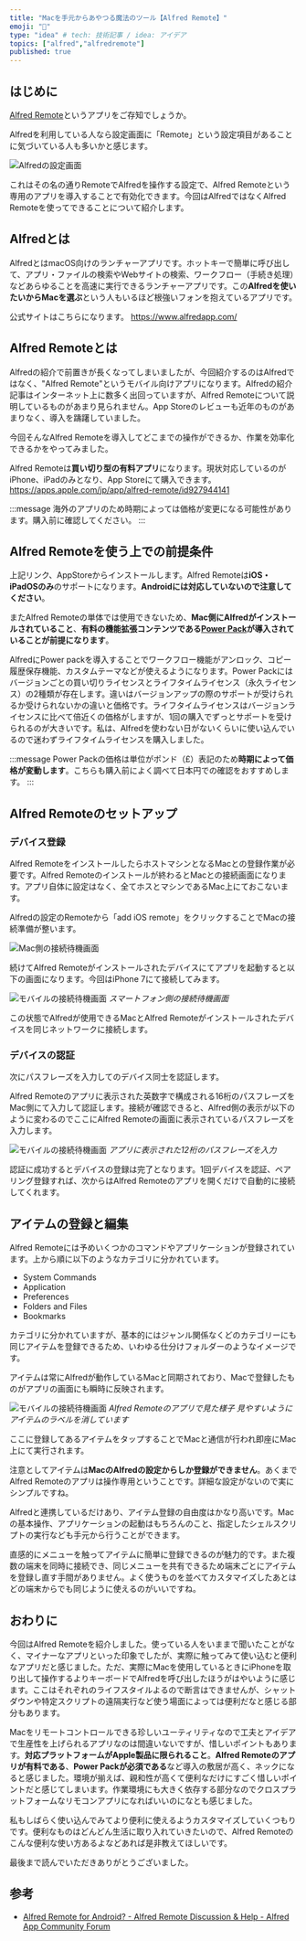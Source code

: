 ```yaml
---
title: "Macを手元からあやつる魔法のツール【Alfred Remote】"
emoji: "📶"
type: "idea" # tech: 技術記事 / idea: アイデア
topics: ["alfred","alfredremote"]
published: true
---
```


## はじめに

[Alfred Remote](https://www.alfredapp.com/remote)というアプリをご存知でしょうか。

Alfredを利用している人なら設定画面に「Remote」という設定項目があることに気づいている人も多いかと感じます。

![Alfredの設定画面](/images/try-alfred-remote/image01.png)

これはその名の通りRemoteでAlfredを操作する設定で、Alfred Remoteという専用のアプリを導入することで有効化できます。今回はAlfredではなくAlfred Remoteを使ってできることについて紹介します。

## Alfredとは

AlfredとはmacOS向けのランチャーアプリです。ホットキーで簡単に呼び出して、アプリ・ファイルの検索やWebサイトの検索、ワークフロー（手続き処理）などあらゆることを高速に実行できるランチャーアプリです。この**Alfredを使いたいからMacを選ぶ**という人もいるほど根強いフォンを抱えているアプリです。

公式サイトはこちらになります。
https://www.alfredapp.com/

## Alfred Remoteとは

Alfredの紹介で前置きが長くなってしまいましたが、今回紹介するのはAlfredではなく、"Alfred Remote"というモバイル向けアプリになります。Alfredの紹介記事はインターネット上に数多く出回っていますが、Alfred Remoteについて説明しているものがあまり見られません。App Storeのレビューも近年のものがあまりなく、導入を躊躇していました。

今回そんなAlfred Remoteを導入してどこまでの操作ができるか、作業を効率化できるかをやってみました。

Alfred Remoteは**買い切り型の有料アプリ**になります。現状対応しているのがiPhone、iPadのみとなり、App Storeにて購入できます。
https://apps.apple.com/jp/app/alfred-remote/id927944141

:::message
海外のアプリのため時期によっては価格が変更になる可能性があります。購入前に確認してください。
:::

## Alfred Remoteを使う上での前提条件

上記リンク、AppStoreからインストールします。Alfred Remoteは**iOS・iPadOSのみ**のサポートになります。**Androidには対応していないので注意してください**。

またAlfred Remoteの単体では使用できないため、**Mac側にAlfredがインストールされていること**、**有料の機能拡張コンテンツである[Power Pack](https://www.alfredapp.com/powerpack)が導入されていることが前提になります**。

AlfredにPower packを導入することでワークフロー機能がアンロック、コピー履歴保存機能、カスタムテーマなどが使えるようになります。Power Packにはバージョンごとの買い切りライセンスとライフタイムライセンス（永久ライセンス）の2種類が存在します。違いはバージョンアップの際のサポートが受けられるか受けられないかの違いと価格です。ライフタイムライセンスはバージョンライセンスに比べて倍近くの価格がしますが、1回の購入でずっとサポートを受けられるのが大きいです。私は、Alfredを使わない日がないくらいに使い込んでいるので迷わずライフタイムライセンスを購入しました。

:::message
Power Packの価格は単位がポンド（£）表記のため**時期によって価格が変動します**。こちらも購入前によく調べて日本円での確認をおすすめします。
:::

## Alfred Remoteのセットアップ

### デバイス登録

Alfred RemoteをインストールしたらホストマシンとなるMacとの登録作業が必要です。Alfred Remoteのインストールが終わるとMacとの接続画面になります。アプリ自体に設定はなく、全てホスとマシンであるMac上にておこないます。

Alfredの設定のRemoteから「add iOS remote」をクリックすることでMacの接続準備が整います。

![Mac側の接続待機画面](/images/try-alfred-remote/image02.png)

続けてAlfred Remoteがインストールされたデバイスにてアプリを起動すると以下の画面になります。今回はiPhone 7にて接続してみます。

![モバイルの接続待機画面](/images/try-alfred-remote/image03.jpg)
*スマートフォン側の接続待機画面*

この状態でAlfredが使用できるMacとAlfred Remoteがインストールされたデバイスを同じネットワークに接続します。

### デバイスの認証

次にパスフレーズを入力してのデバイス同士を認証します。

Alfred Remoteのアプリに表示された英数字で構成される16桁のパスフレーズをMac側にて入力して認証します。接続が確認できると、Alfred側の表示が以下のように変わるのでここにAlfred Remoteの画面に表示されているパスフレーズを入力します。

![モバイルの接続待機画面](/images/try-alfred-remote/image04.png)
*アプリに表示された12桁のパスフレーズを入力*

認証に成功するとデバイスの登録は完了となります。1回デバイスを認証、ペアリング登録すれば、次からはAlfred Remoteのアプリを開くだけで自動的に接続してくれます。

## アイテムの登録と編集

Alfred Remoteには予めいくつかのコマンドやアプリケーションが登録されています。上から順に以下のようなカテゴリに分かれています。

- System Commands
- Application
- Preferences
- Folders and Files
- Bookmarks

カテゴリに分かれていますが、基本的にはジャンル関係なくどのカテゴリーにも同じアイテムを登録できるため、いわゆる仕分けフォルダーのようなイメージです。

アイテムは常にAlfredが動作しているMacと同期されており、Macで登録したものがアプリの画面にも瞬時に反映されます。

![モバイルの接続待機画面](/images/try-alfred-remote/image05.jpg)
*Alfred Remoteのアプリで見た様子 見やすいようにアイテムのラベルを消しています*

ここに登録してあるアイテムをタップすることでMacと通信が行われ即座にMac上にて実行されます。

注意としてアイテムは**MacのAlfredの設定からしか登録ができません**。あくまでAlfred Remoteのアプリは操作専用ということです。詳細な設定がないので実にシンプルですね。

Alfredと連携しているだけあり、アイテム登録の自由度はかなり高いです。Macの基本操作、アプリケーションの起動はもちろんのこと、指定したシェルスクリプトの実行なども手元から行うことができます。

直感的にメニューを触ってアイテムに簡単に登録できるのが魅力的です。また複数の端末を同時に接続でき、同じメニューを共有できるため端末ごとにアイテムを登録し直す手間がありません。よく使うものを並べてカスタマイズしたあとはどの端末からでも同じように使えるのがいいですね。

## おわりに

今回はAlfred Remoteを紹介しました。使っている人をいままで聞いたことがなく、マイナーなアプリといった印象でしたが、実際に触ってみて使い込むと便利なアプリだと感じました。ただ、実際にMacを使用しているときにiPhoneを取り出して操作するよりキーボードでAlfredを呼び出したほうがはやいように感じます。ここはそれぞれのライフスタイルよるので断言はできませんが、シャットダウンや特定スクリプトの遠隔実行など使う場面によっては便利だなと感じる部分もあります。

Macをリモートコントロールできる珍しいユーティリティなので工夫とアイデアで生産性を上げられるアプリなのは間違いないですが、惜しいポイントもあります。**対応プラットフォームがApple製品に限られること**。**Alfred Remoteのアプリが有料である**、**Power Packが必須である**など導入の敷居が高く、ネックになると感じました。環境が揃えば、親和性が高くて便利なだけにすごく惜しいポイントだと感じてしまいます。作業環境にも大きく依存する部分なのでクロスプラットフォームなリモコンアプリになればいいのになとも感じました。

私もしばらく使い込んでみてより便利に使えるようカスタマイズしていくつもりです。便利なものはどんどん生活に取り入れていきたいので、Alfred Remoteのこんな便利な使い方あるよなどあれば是非教えてほしいです。

最後まで読んでいただきありがとうございました。

## 参考

- [Alfred Remote for Android? - Alfred Remote Discussion & Help - Alfred App Community Forum](https://www.alfredforum.com/topic/5432-alfred-remote-for-android)
